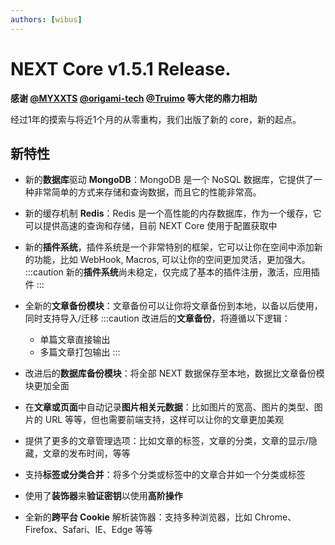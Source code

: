 ```yaml
---
authors: [wibus]
---
```


# NEXT Core v1.5.1 Release.

**感谢 [@MYXXTS](https://github.com/MYXXTS) [@origami-tech](https://github.com/origami-tech) [@Truimo](https://github.com/Truimo) 等大佬的鼎力相助**

经过1年的摸索与将近1个月的从零重构，我们出版了新的 core，新的起点。

## 新特性

- 新的**数据库**驱动 **MongoDB**：MongoDB 是一个 NoSQL 数据库，它提供了一种非常简单的方式来存储和查询数据，而且它的性能非常高。
- 新的缓存机制 **Redis**：Redis 是一个高性能的内存数据库，作为一个缓存，它可以提供高速的查询和存储，目前 NEXT Core 使用于配置获取中
- 新的**插件系统**，插件系统是一个非常特别的框架，它可以让你在空间中添加新的功能，比如 WebHook, Macros, 可以让你的空间更加灵活，更加强大。
  :::caution
  新的**插件系统**尚未稳定，仅完成了基本的插件注册，激活，应用插件
  :::
- 全新的**文章备份模块**：文章备份可以让你将文章备份到本地，以备以后使用，同时支持导入/迁移
  :::caution
  改进后的**文章备份**，将遵循以下逻辑：

  - 单篇文章直接输出
  - 多篇文章打包输出
  :::
- 改进后的**数据库备份模块**：将全部 NEXT 数据保存至本地，数据比文章备份模块更加全面
- 在**文章或页面**中自动记录**图片相关元数据**：比如图片的宽高、图片的类型、图片的 URL 等等，但也需要前端支持，这样可以让你的文章更加美观
- 提供了更多的文章管理选项：比如文章的标签，文章的分类，文章的显示/隐藏，文章的发布时间，等等
- 支持**标签或分类合并**：将多个分类或标签中的文章合并如一个分类或标签
- 使用了**装饰器**来**验证密钥**以使用**高阶操作**
- 全新的**跨平台 Cookie** 解析装饰器：支持多种浏览器，比如 Chrome、Firefox、Safari、IE、Edge 等等